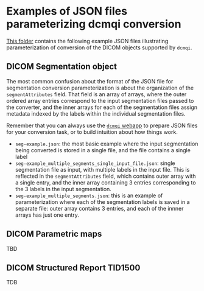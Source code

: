 # Examples of JSON files parameterizing dcmqi conversion

[This folder](https://github.com/QIICR/dcmqi/tree/master/doc/examples) contains the following example JSON files illustrating parameterization of conversion of the DICOM objects supported by `dcmqi`.

## DICOM Segmentation object

The most common confusion about the format of the JSON file for segmentation conversion parameterization is about the organization of the `segmentAttributes` field. That field is an array of arrays, where the outer ordered array entries correspond to the input segmentation files passed to the converter, and the inner arrays for each of the segmentation files assign metadata indexed by the labels within the individual segmentation files.

Remember that you can always use the [`dcmqi` webapp](http://qiicr.org/dcmqi/#/seg) to prepare JSON files for your conversion task, or to build intuition about how things work.

* `seg-example.json`: the most basic example where the input segmentation being converted is stored in a single file, and the file contains a single label
* `seg-example_multiple_segments_single_input_file.json`: single segmentation file as input, with multiple labels in the input file. This is reflected in the `segmentAttributes` field, which contains outer array with a single entry, and the inner array containing 3 entries corresponding to the 3 labels in the input segmentation.
* `seg-example_multiple_segments.json`: this is an example of parameterization where each of the segmentation labels is saved in a separate file: outer array contains 3 entries, and each of the innner arrays has just one entry.

## DICOM Parametric maps

TBD

## DICOM Structured Report TID1500

TDB
